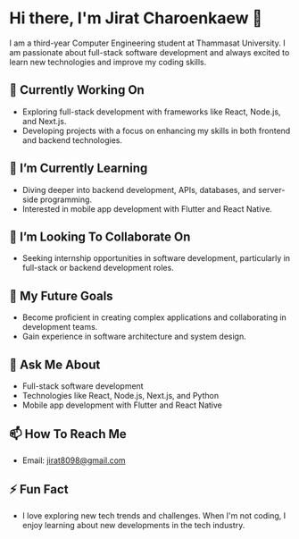 # Hi there, I'm Jirat Charoenkaew 👋

I am a third-year Computer Engineering student at Thammasat University. I am passionate about full-stack software development and always excited to learn new technologies and improve my coding skills.

## 🔭 Currently Working On
- Exploring full-stack development with frameworks like React, Node.js, and Next.js.
- Developing projects with a focus on enhancing my skills in both frontend and backend technologies.

## 🌱 I’m Currently Learning
- Diving deeper into backend development, APIs, databases, and server-side programming.
- Interested in mobile app development with Flutter and React Native.

## 👯 I’m Looking To Collaborate On  
- Seeking internship opportunities in software development, particularly in full-stack or backend development roles.  

## 🤔 My Future Goals
- Become proficient in creating complex applications and collaborating in development teams.
- Gain experience in software architecture and system design.

## 💬 Ask Me About
- Full-stack software development
- Technologies like React, Node.js, Next.js, and Python
- Mobile app development with Flutter and React Native

## 📫 How To Reach Me
- Email: [jirat8098@gmail.com](mailto:jirat8098@gmail.com)

## ⚡ Fun Fact
- I love exploring new tech trends and challenges. When I'm not coding, I enjoy learning about new developments in the tech industry.
